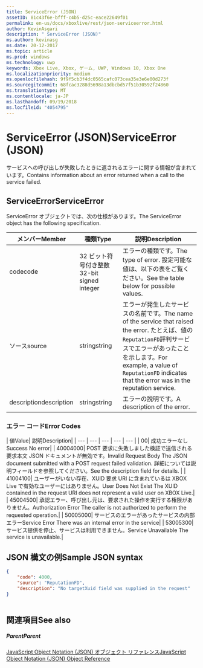 ```yaml
---
title: ServiceError (JSON)
assetID: 81c43f6e-bfff-c4b5-d25c-eace22649f01
permalink: en-us/docs/xboxlive/rest/json-serviceerror.html
author: KevinAsgari
description: " ServiceError (JSON)"
ms.author: kevinasg
ms.date: 20-12-2017
ms.topic: article
ms.prod: windows
ms.technology: uwp
keywords: Xbox Live, Xbox, ゲーム, UWP, Windows 10, Xbox One
ms.localizationpriority: medium
ms.openlocfilehash: 9f9f5cb3f4dc0565cafc073cea35e3e6e00d273f
ms.sourcegitcommit: 68fcac3288d5698a13dbcbd57f51b30592f24860
ms.translationtype: MT
ms.contentlocale: ja-JP
ms.lasthandoff: 09/19/2018
ms.locfileid: "4054795"
---
```

# <a name="serviceerror-json"></a><span data-ttu-id="0b9c8-104">ServiceError (JSON)</span><span class="sxs-lookup"><span data-stu-id="0b9c8-104">ServiceError (JSON)</span></span>
<span data-ttu-id="0b9c8-105">サービスへの呼び出しが失敗したときに返されるエラーに関する情報が含まれています。</span><span class="sxs-lookup"><span data-stu-id="0b9c8-105">Contains information about an error returned when a call to the service failed.</span></span> 
<a id="ID4EN"></a>

 
## <a name="serviceerror"></a><span data-ttu-id="0b9c8-106">ServiceError</span><span class="sxs-lookup"><span data-stu-id="0b9c8-106">ServiceError</span></span>
 
<span data-ttu-id="0b9c8-107">ServiceError オブジェクトでは、次の仕様があります。</span><span class="sxs-lookup"><span data-stu-id="0b9c8-107">The ServiceError object has the following specification.</span></span>
 
| <span data-ttu-id="0b9c8-108">メンバー</span><span class="sxs-lookup"><span data-stu-id="0b9c8-108">Member</span></span>| <span data-ttu-id="0b9c8-109">種類</span><span class="sxs-lookup"><span data-stu-id="0b9c8-109">Type</span></span>| <span data-ttu-id="0b9c8-110">説明</span><span class="sxs-lookup"><span data-stu-id="0b9c8-110">Description</span></span>| 
| --- | --- | --- | 
| <span data-ttu-id="0b9c8-111">code</span><span class="sxs-lookup"><span data-stu-id="0b9c8-111">code</span></span>| <span data-ttu-id="0b9c8-112">32 ビット符号付き整数</span><span class="sxs-lookup"><span data-stu-id="0b9c8-112">32-bit signed integer</span></span> | <span data-ttu-id="0b9c8-113">エラーの種類です。</span><span class="sxs-lookup"><span data-stu-id="0b9c8-113">The type of error.</span></span> <span data-ttu-id="0b9c8-114">設定可能な値は、以下の表をご覧ください。</span><span class="sxs-lookup"><span data-stu-id="0b9c8-114">See the table below for possible values.</span></span> | 
| <span data-ttu-id="0b9c8-115">ソース</span><span class="sxs-lookup"><span data-stu-id="0b9c8-115">source</span></span>| <span data-ttu-id="0b9c8-116">string</span><span class="sxs-lookup"><span data-stu-id="0b9c8-116">string</span></span> | <span data-ttu-id="0b9c8-117">エラーが発生したサービスの名前です。</span><span class="sxs-lookup"><span data-stu-id="0b9c8-117">The name of the service that raised the error.</span></span> <span data-ttu-id="0b9c8-118">たとえば、値の<code>ReputationFD</code>評判サービスでエラーがあったことを示します。</span><span class="sxs-lookup"><span data-stu-id="0b9c8-118">For example, a value of <code>ReputationFD</code> indicates that the error was in the reputation service.</span></span> | 
| <span data-ttu-id="0b9c8-119">description</span><span class="sxs-lookup"><span data-stu-id="0b9c8-119">description</span></span>| <span data-ttu-id="0b9c8-120">string</span><span class="sxs-lookup"><span data-stu-id="0b9c8-120">string</span></span>| <span data-ttu-id="0b9c8-121">エラーの説明です。</span><span class="sxs-lookup"><span data-stu-id="0b9c8-121">A description of the error.</span></span> | 
 
<a id="ID4EBC"></a>

 
### <a name="error-codes"></a><span data-ttu-id="0b9c8-122">エラー コード</span><span class="sxs-lookup"><span data-stu-id="0b9c8-122">Error Codes</span></span>
 
| <span data-ttu-id="0b9c8-123">値</span><span class="sxs-lookup"><span data-stu-id="0b9c8-123">Value</span></span>| <span data-ttu-id="0b9c8-124">説明</span><span class="sxs-lookup"><span data-stu-id="0b9c8-124">Description</span></span>| 
| --- | --- | --- | --- | --- | 
| <span data-ttu-id="0b9c8-125">0</span><span class="sxs-lookup"><span data-stu-id="0b9c8-125">0</span></span>| <span data-ttu-id="0b9c8-126">成功エラーなし</span><span class="sxs-lookup"><span data-stu-id="0b9c8-126">Success No error</span></span>| 
| <span data-ttu-id="0b9c8-127">4000</span><span class="sxs-lookup"><span data-stu-id="0b9c8-127">4000</span></span>| <span data-ttu-id="0b9c8-128">POST 要求に失敗しました検証で送信される要求本文 JSON ドキュメントが無効です。</span><span class="sxs-lookup"><span data-stu-id="0b9c8-128">Invalid Request Body The JSON document submitted with a POST request failed validation.</span></span> <span data-ttu-id="0b9c8-129">詳細については説明フィールドを参照してください。</span><span class="sxs-lookup"><span data-stu-id="0b9c8-129">See the description field for details.</span></span> | 
| <span data-ttu-id="0b9c8-130">4100</span><span class="sxs-lookup"><span data-stu-id="0b9c8-130">4100</span></span>| <span data-ttu-id="0b9c8-131">ユーザーがいない存在、XUID 要求 URI に含まれているは XBOX Live で有効なユーザーにはありません。</span><span class="sxs-lookup"><span data-stu-id="0b9c8-131">User Does Not Exist The XUID contained in the request URI does not represent a valid user on XBOX Live.</span></span>| 
| <span data-ttu-id="0b9c8-132">4500</span><span class="sxs-lookup"><span data-stu-id="0b9c8-132">4500</span></span>| <span data-ttu-id="0b9c8-133">承認エラー、呼び出し元は、要求された操作を実行する権限がありません。</span><span class="sxs-lookup"><span data-stu-id="0b9c8-133">Authorization Error The caller is not authorized to perform the requested operation.</span></span>| 
| <span data-ttu-id="0b9c8-134">5000</span><span class="sxs-lookup"><span data-stu-id="0b9c8-134">5000</span></span>| <span data-ttu-id="0b9c8-135">サービスのエラーがあったサービスの内部エラー</span><span class="sxs-lookup"><span data-stu-id="0b9c8-135">Service Error There was an internal error in the service</span></span>| 
| <span data-ttu-id="0b9c8-136">5300</span><span class="sxs-lookup"><span data-stu-id="0b9c8-136">5300</span></span>| <span data-ttu-id="0b9c8-137">サービス提供を停止、サービスは利用できません。</span><span class="sxs-lookup"><span data-stu-id="0b9c8-137">Service Unavailable The service is unavailable.</span></span>| 
   
<a id="ID4EQE"></a>

 
## <a name="sample-json-syntax"></a><span data-ttu-id="0b9c8-138">JSON 構文の例</span><span class="sxs-lookup"><span data-stu-id="0b9c8-138">Sample JSON syntax</span></span>
 

```json
{
    "code": 4000,
    "source": "ReputationFD",
    "description": "No targetXuid field was supplied in the request"
}
    
```

  
<a id="ID4EZE"></a>

 
## <a name="see-also"></a><span data-ttu-id="0b9c8-139">関連項目</span><span class="sxs-lookup"><span data-stu-id="0b9c8-139">See also</span></span>
 
<a id="ID4E2E"></a>

 
##### <a name="parent"></a><span data-ttu-id="0b9c8-140">Parent</span><span class="sxs-lookup"><span data-stu-id="0b9c8-140">Parent</span></span> 

[<span data-ttu-id="0b9c8-141">JavaScript Object Notation (JSON) オブジェクト リファレンス</span><span class="sxs-lookup"><span data-stu-id="0b9c8-141">JavaScript Object Notation (JSON) Object Reference</span></span>](atoc-xboxlivews-reference-json.md)

   